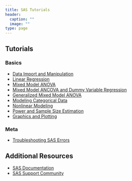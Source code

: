 ```yaml
---
title: SAS Tutorials
header:
  caption: ""
  image: ""
type: page
---
```


## Tutorials

### Basics

-   <a href="../tutorials/sas-data-step.html" target="_blank">Data Import and Manipulation</a>
-   <a href="../tutorials/sas-proc-reg.html" target="_blank">Linear Regression</a>
-   <a href="../tutorials/sas-proc-mixed.html" target="_blank">Mixed Model ANOVA</a>
-   <a href="../tutorials/sas-ANCOVA.html" target="_blank">Mixed Model ANCOVA and Dummy Variable Regression</a>
-   <a href="../tutorials/sas-proc-glimmix.html" target="_blank">Generalized Mixed Model ANOVA</a>
-   <a href="../tutorials/sas-categorical.html" target="_blank">Modeling Categorical Data</a>
-   <a href="../tutorials/sas-nonlinear.html" target="_blank">Nonlinear Modeling</a>
-   <a href="../tutorials/sas-power.html" target="_blank">Power and Sample Size Estimation</a>
-   <a href="../tutorials/sas-graphics.html" target="_blank">Graphics and Plotting</a>

### Meta
-   [Troubleshooting SAS Errors](blog/SAS-troubleshooting)

## Additional Resources

-   [SAS Documentation](https://go.documentation.sas.com/doc/en/pgmsascdc/9.4_3.5/proc/titlepage.htm)
-   [SAS Support Community](https://communities.sas.com/)

